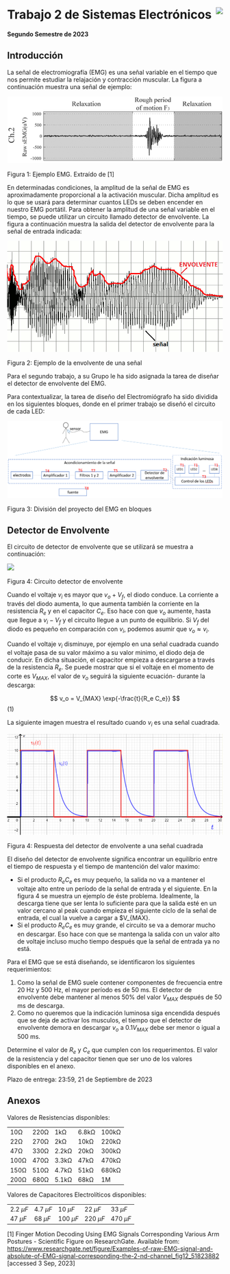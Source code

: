 # <img src="https://julianodb.github.io/SISTEMAS_ELECTRONICOS_PARA_INGENIERIA_BIOMEDICA/img/logo_fing.png?raw=true" align="right" height="45"> Trabajo 2 de Sistemas Electrónicos

#### Segundo Semestre de 2023

## Introducción

La señal de electromiografía (EMG) es una señal variable en el tiempo que nos permite estudiar la relajación y contracción muscular. La figura a continuación muestra una señal de ejemplo:

![T2_emg](../img/T2_emg.ppm)

Figura 1: Ejemplo EMG. Extraído de [1]

En determinadas condiciones, la amplitud de la señal de EMG es aproximadamente proporcional a la activación muscular. Dicha amplitud es lo que se usará para determinar cuantos LEDs se deben encender en nuestro EMG portátil. Para obtener la amplitud de una señal variable en el tiempo, se puede utilizar un circuito llamado detector de envolvente. La figura a continuación muestra la salida del detector de envolvente para la señal de entrada indicada:

![T2_envolvente](../img/T2_Envelope_follower.png)

Figura 2: Ejemplo de la envolvente de una señal

Para el segundo trabajo, a su Grupo le ha sido asignada la tarea de diseñar el detector de envolvente del EMG. 

Para contextualizar, la tarea de diseño del Electromiógrafo ha sido dividida en los siguientes bloques, donde en el primer trabajo se diseñó el circuito de cada LED:

![TX_bloques](../img/TX_bloques.png)

Figura 3: División del proyecto del EMG en bloques

## Detector de Envolvente

El circuito de detector de envolvente que se utilizará se muestra a continuación:

<img src="https://julianodb.github.io/electronic_circuits_diagrams/envelope_detector.png" width="300">

Figura 4: Circuito detector de envolvente

Cuando el voltaje $v_i$ es mayor que $v_o + V_f$, el diodo conduce. La corriente a través del diodo aumenta, lo que aumenta también la corriente en la resistencia $R_e$ y en el capacitor $C_e$. Eso hace con que $v_o$ aumente, hasta que llegue a $v_i - V_f$ y el circuito llegue a un punto de equilíbrio. Si $V_f$ del diodo es pequeño en comparación con $v_i$, podemos asumir que $v_o \approx v_i$.

Cuando el voltaje $v_i$ disminuye, por ejemplo en una señal cuadrada cuando el voltaje pasa de su valor máximo a su valor minimo, el diodo deja de conducir. En dicha situación, el capacitor empieza a descargarse a través de la resistencia $R_e$. Se puede mostrar que si el voltaje en el momento de corte es $V_{MAX}$, el valor de $v_o$ seguirá la siguiente ecuación- durante la descarga: 

$$ v_o = V_{MAX} \exp{-\frac{t}{R_e C_e}} $$ (1)

La siguiente imagen muestra el resultado cuando $v_i$ es una señal cuadrada.

![envelope_waveform](../img/T2_envelope_waveform.png) 

Figura 4: Respuesta del detector de envolvente a una señal cuadrada

El diseño del detector de envolvente significa encontrar un equilíbrio entre el tiempo de respuesta y el tiempo de mantención del valor maximo:
- Si el producto $R_e C_e$ es muy pequeño, la salida no va a mantener el voltaje alto entre un período de la señal de entrada y el siguiente. En la figura 4 se muestra un ejemplo de éste problema. Idealmente, la descarga tiene que ser lenta lo suficiente para que la salida esté en un valor cercano al peak cuando empieza el siguiente ciclo de la señal de entrada, el cual la vuelve a cargar a $V_{MAX}.
- Si el producto $R_e C_e$ es muy grande, el circuito se va a demorar mucho en descargar. Eso hace con que se mantenga la salida con un valor alto de voltaje incluso mucho tiempo después que la señal de entrada ya no está.

Para el EMG que se está diseñando, se identificaron los siguientes requerimientos:
1. Como la señal de EMG suele contener componentes de frecuencia entre 20 Hz y 500 Hz, el mayor período es de 50 ms. El detector de envolvente debe mantener al menos 50% del valor $V_{MAX}$ después de 50 ms de descarga.
2. Como no queremos que la indicación luminosa siga encendida después que se deja de activar los musculos, el tiempo que el detector de envolvente demora en descargar $v_o$ a $0.1 V_{MAX}$ debe ser menor o igual a 500 ms.

Determine el valor de $R_e$ y $C_e$ que cumplen con los requerimentos. El valor de la resistencia y del capacitor tienen que ser uno de los valores disponibles en el anexo.

Plazo de entrega: 23:59, 21 de Septiembre de 2023

## Anexos

Valores de Resistencias disponibles:

|   |  |        |       |  |
|------|------|-----------|------------|-------|
| 10Ω  | 220Ω | 1kΩ       | 6.8kΩ      | 100kΩ |
| 22Ω  | 270Ω | 2kΩ       | 10kΩ       | 220kΩ |
| 47Ω  | 330Ω | 2.2kΩ     | 20kΩ       | 300kΩ |
| 100Ω | 470Ω | 3.3kΩ     | 47kΩ       | 470kΩ |
| 150Ω | 510Ω | 4.7kΩ     | 51kΩ       | 680kΩ |
| 200Ω | 680Ω | 5.1kΩ     | 68kΩ       | 1M    |
    
Valores de Capacitores Electrolíticos disponibles:

|   |  |        |       |  |
|------|------|-----------|------------|-------|
| $2.2\ \mu F$  | $4.7\ \mu F$ | $10\ \mu F$  | $22\ \mu F$ | $33\ \mu F$ |
| $47\ \mu F$  | $68\ \mu F$ | $100\ \mu F$ | $220\ \mu F$ | $470\ \mu F$ |

[1] Finger Motion Decoding Using EMG Signals Corresponding Various Arm Postures - Scientific Figure on ResearchGate. Available from: https://www.researchgate.net/figure/Examples-of-raw-EMG-signal-and-absolute-of-EMG-signal-corresponding-the-2-nd-channel_fig12_51823882 [accessed 3 Sep, 2023]
